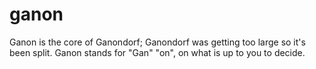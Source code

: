 # ganon
Ganon is the core of Ganondorf; Ganondorf was getting too large so it's been split. Ganon stands for "Gan" "on", on what is up to you to decide.
